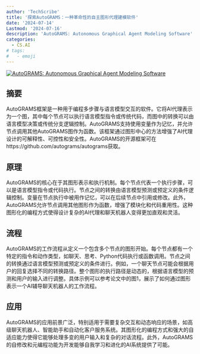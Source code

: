 ```yaml
---
author: 'TechScribe'
title: '探索AutoGRAMS：一种革命性的自主图形代理建模软件'
date: '2024-07-14'
Lastmod: '2024-07-16'
description: 'AutoGRAMS: Autonomous Graphical Agent Modeling Software'
categories:
  - CS.AI
# tags:
#   - emoji
---
```


[![AutoGRAMS: Autonomous Graphical Agent Modeling Software](https://arxiv-research-1301205113.cos.ap-guangzhou.myqcloud.com/images/2407.10049v1.pdf_0.jpg)](https://arxiv.org/abs/2407.10049v1)

## 摘要

AutoGRAMS框架是一种用于编程多步骤与语言模型交互的软件。它将AI代理表示为一个图，其中每个节点可以执行语言模型指令或传统代码，而图中的转换可以由语言模型决策或传统分支逻辑控制。AutoGRAMS支持使用变量作为记忆，并允许节点调用其他AutoGRAMS图作为函数。该框架通过图形中心的方法增强了AI代理设计的可解释性、可控性和安全性。AutoGRAMS的开源框架可在https://github.com/autograms/autograms获取。<!--more-->

## 原理

AutoGRAMS的核心在于其图形表示和执行机制。每个节点代表一个执行步骤，可以是语言模型指令或代码执行。节点之间的转换由语言模型预测或预定义的条件逻辑控制。变量在节点执行中被用作记忆，可以在后续节点中引用或修改。此外，AutoGRAMS允许节点调用其他图形作为函数，增强了模块化和代码重用性。这种图形化的编程方式使得设计复杂的AI代理和聊天机器人变得更加直观和灵活。

## 流程

AutoGRAMS的工作流程从定义一个包含多个节点的图形开始。每个节点都有一个特定的指令和动作类型，如聊天、思考、Python代码执行或函数调用。节点之间的转换通过语言模型预测或预定义的条件进行。例如，一个聊天节点可能会根据用户的回复选择不同的转换路径。整个图形的执行路径是动态的，根据语言模型的预测和用户的输入进行调整。具体示例可以参考论文中的图1，展示了如何通过图形表示一个AI辅导聊天机器人的工作流程。

## 应用

AutoGRAMS的应用前景广泛，特别适用于需要复杂交互和动态响应的场景，如高级聊天机器人、智能助手和自动化客户服务系统。其图形化的编程方式和强大的自适应能力使得它能够处理多变的用户输入和复杂的对话流程。此外，AutoGRAMS的自修改和元编程功能为开发能够自我学习和进化的AI系统提供了可能。